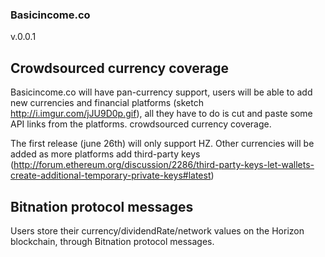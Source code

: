 ### Basicincome.co
v.0.0.1


## Crowdsourced currency coverage

Basicincome.co will have pan-currency support, users will be able to add new currencies and financial platforms 
(sketch http://i.imgur.com/jJU9D0p.gif), all they have to do is cut and paste some API links from the platforms. 
crowdsourced currency coverage. 

The first release (june 26th) will only support HZ. Other currencies will be added as more platforms add third-party keys (http://forum.ethereum.org/discussion/2286/third-party-keys-let-wallets-create-additional-temporary-private-keys#latest)


## Bitnation protocol messages 

Users store their currency/dividendRate/network values on the Horizon blockchain, through Bitnation protocol messages.